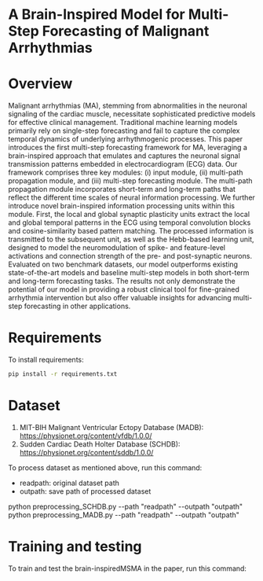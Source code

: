 # A Brain-Inspired Model for Multi-Step Forecasting of Malignant Arrhythmias

# Overview
Malignant arrhythmias (MA), stemming from abnormalities in the neuronal signaling of the cardiac muscle, necessitate sophisticated predictive models for effective clinical management. Traditional machine learning models primarily rely on single-step forecasting and fail to capture the complex temporal dynamics of underlying arrhythmogenic processes. This paper introduces the first multi-step forecasting framework for MA, leveraging a brain-inspired approach that emulates and captures the neuronal signal transmission patterns embedded in electrocardiogram (ECG) data. Our framework comprises three key modules: (i) input module, (ii) multi-path propagation module, and (iii) multi-step forecasting module. The multi-path propagation module incorporates short-term and long-term paths that reflect the different time scales of neural information processing. We further introduce novel brain-inspired information processing units within this module. First, the local and global synaptic plasticity units extract the local and global temporal patterns in the ECG using temporal convolution blocks and cosine-similarity based pattern matching. The processed information is transmitted to the subsequent unit, as well as the Hebb-based learning unit, designed to model the neuromodulation of spike- and feature-level activations and connection strength of the pre- and post-synaptic neurons. Evaluated on two benchmark datasets, our model outperforms existing state-of-the-art models and baseline multi-step models in both short-term and long-term forecasting tasks. The results not only demonstrate the potential of our model in providing a robust clinical tool for fine-grained arrhythmia intervention but also offer valuable insights for advancing multi-step forecasting in other applications.

# Requirements
To install requirements:

```bash
pip install -r requirements.txt
```


# Dataset
1. MIT-BIH Malignant Ventricular Ectopy Database (MADB): https://physionet.org/content/vfdb/1.0.0/
2. Sudden Cardiac Death Holter Database (SCHDB): https://physionet.org/content/sddb/1.0.0/

To process dataset as mentioned above, run this command:
- readpath: original dataset path
- outpath: save path of processed dataset
  
python preprocessing_SCHDB.py --path "readpath" --outpath "outpath" \
python preprocessing_MADB.py --path "readpath" --outpath "outpath"


# Training and testing
To train and test the brain-inspiredMSMA in the paper, run this command:
